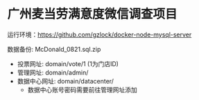 # 广州麦当劳满意度微信调查项目

运行环境：https://github.com/gzlock/docker-node-mysql-server

数据备份: McDonald_0821.sql.zip 

- 投票网址: domain/vote/1 (1为门店ID)
- 管理网址: domain/admin/
- 数据中心网址: domain/datacenter/
	- 数据中心账号密码需要前往管理网址添加

